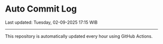# Auto Commit Log

Last updated: Tuesday, 02-09-2025 17:15 WIB

---

This repository is automatically updated every hour using GitHub Actions.
